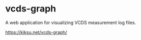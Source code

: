 # vcds-graph
A web application for visualizing VCDS measurement log files.

https://kiksu.net/vcds-graph/
